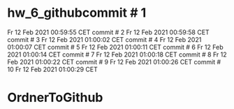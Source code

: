 # hw_6_githubcommit # 1
Fr 12 Feb 2021 00:59:55 CET
commit # 2
Fr 12 Feb 2021 00:59:58 CET
commit # 3
Fr 12 Feb 2021 01:00:02 CET
commit # 4
Fr 12 Feb 2021 01:00:07 CET
commit # 5
Fr 12 Feb 2021 01:00:11 CET
commit # 6
Fr 12 Feb 2021 01:00:14 CET
commit # 7
Fr 12 Feb 2021 01:00:18 CET
commit # 8
Fr 12 Feb 2021 01:00:22 CET
commit # 9
Fr 12 Feb 2021 01:00:26 CET
commit # 10
Fr 12 Feb 2021 01:00:29 CET
# OrdnerToGithub
